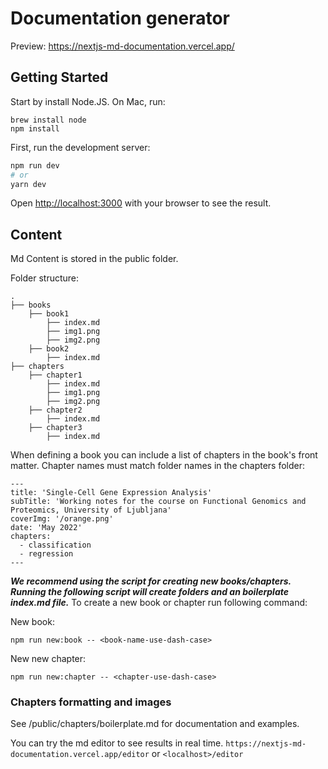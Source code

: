 # Documentation generator

Preview: https://nextjs-md-documentation.vercel.app/

## Getting Started

Start by install Node.JS. On Mac, run:

```
brew install node
npm install
```

First, run the development server:

```bash
npm run dev
# or
yarn dev
```

Open [http://localhost:3000](http://localhost:3000) with your browser to see the result.

## Content

Md Content is stored in the public folder.

Folder structure:

    .
    ├── books
        ├── book1
            ├── index.md
            ├── img1.png
            ├── img2.png
        ├── book2
            ├── index.md
    ├── chapters
        ├── chapter1
            ├── index.md
            ├── img1.png
            ├── img2.png
        ├── chapter2
            ├── index.md
        ├── chapter3
            ├── index.md

When defining a book you can include a list of chapters in the book's front matter. Chapter names must match folder names in the chapters folder:
```
---
title: 'Single-Cell Gene Expression Analysis'
subTitle: 'Working notes for the course on Functional Genomics and Proteomics, University of Ljubljana'
coverImg: '/orange.png'
date: 'May 2022'
chapters:
  - classification
  - regression
---
```

***We recommend using the script for creating new books/chapters. Running the following script will create folders and an boilerplate index.md file.***
To create a new book or chapter run following command:

New book:
```
npm run new:book -- <book-name-use-dash-case>
```

New new chapter:
```
npm run new:chapter -- <chapter-use-dash-case>
```

### Chapters formatting and images

See /public/chapters/boilerplate.md for documentation and examples.

You can try the md editor to see results in real time.
`https://nextjs-md-documentation.vercel.app/editor`
or
`<localhost>/editor`